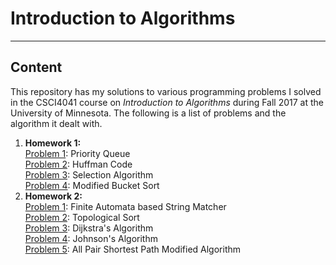 # Introduction to Algorithms 
---
## Content 
This repository has my solutions to various programming problems I solved in the CSCI4041 course on _Introduction to Algorithms_ during Fall 2017 at the University of Minnesota.
The following is a list of problems and the algorithm it dealt with.

 1. **Homework 1:**  
    [Problem 1][problem11]: Priority Queue  
    [Problem 2][problem12]: Huffman Code  
    [Problem 3][problem13]: Selection Algorithm  
    [Problem 4][problem14]: Modified Bucket Sort  
2. **Homework 2:**  
    [Problem 1][problem21]: Finite Automata based String Matcher  
    [Problem 2][problem22]: Topological Sort  
    [Problem 3][problem23]: Dijkstra's Algorithm  
    [Problem 4][problem24]: Johnson's Algorithm  
    [Problem 5][problem25]: All Pair Shortest Path Modified Algorithm  



[problem11]: <https://github.com/gupta409/CSCI4041/tree/master/src/com/csci4041/hw1/problem1>
[problem12]: <https://github.com/gupta409/CSCI4041/tree/master/src/com/csci4041/hw1/problem2>
[problem13]: <https://github.com/gupta409/CSCI4041/tree/master/src/com/csci4041/hw1/problem3>
[problem14]: <https://github.com/gupta409/CSCI4041/tree/master/src/com/csci4041/hw1/problem4>
[problem21]: <https://github.com/gupta409/CSCI4041/tree/master/src/com/csci4041/hw2/problem1>
[problem22]: <https://github.com/gupta409/CSCI4041/tree/master/src/com/csci4041/hw2/problem2>
[problem23]: <https://github.com/gupta409/CSCI4041/tree/master/src/com/csci4041/hw2/problem3>
[problem24]: <https://github.com/gupta409/CSCI4041/tree/master/src/com/csci4041/hw2/problem4>
[problem25]: <https://github.com/gupta409/CSCI4041/tree/master/src/com/csci4041/hw2/problem5>